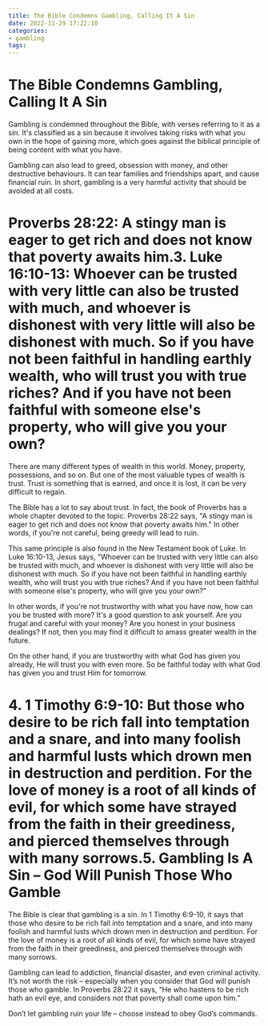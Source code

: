 ```yaml
---
title: The Bible Condemns Gambling, Calling It A Sin
date: 2022-11-29 17:22:10
categories:
- gambling
tags:
---
```



#  The Bible Condemns Gambling, Calling It A Sin

Gambling is condemned throughout the Bible, with verses referring to it as a sin. It's classified as a sin because it involves taking risks with what you own in the hope of gaining more, which goes against the biblical principle of being content with what you have.

Gambling can also lead to greed, obsession with money, and other destructive behaviours. It can tear families and friendships apart, and cause financial ruin. In short, gambling is a very harmful activity that should be avoided at all costs.

#  Proverbs 28:22: A stingy man is eager to get rich and does not know that poverty awaits him.3. Luke 16:10-13: Whoever can be trusted with very little can also be trusted with much, and whoever is dishonest with very little will also be dishonest with much. So if you have not been faithful in handling earthly wealth, who will trust you with true riches? And if you have not been faithful with someone else's property, who will give you your own?

There are many different types of wealth in this world. Money, property, possessions, and so on. But one of the most valuable types of wealth is trust. Trust is something that is earned, and once it is lost, it can be very difficult to regain.

The Bible has a lot to say about trust. In fact, the book of Proverbs has a whole chapter devoted to the topic. Proverbs 28:22 says, "A stingy man is eager to get rich and does not know that poverty awaits him." In other words, if you're not careful, being greedy will lead to ruin.

This same principle is also found in the New Testament book of Luke. In Luke 16:10-13, Jesus says, "Whoever can be trusted with very little can also be trusted with much, and whoever is dishonest with very little will also be dishonest with much. So if you have not been faithful in handling earthly wealth, who will trust you with true riches? And if you have not been faithful with someone else's property, who will give you your own?"

In other words, if you're not trustworthy with what you have now, how can you be trusted with more? It's a good question to ask yourself. Are you frugal and careful with your money? Are you honest in your business dealings? If not, then you may find it difficult to amass greater wealth in the future.

On the other hand, if you are trustworthy with what God has given you already, He will trust you with even more. So be faithful today with what God has given you and trust Him for tomorrow.

# 4. 1 Timothy 6:9-10: But those who desire to be rich fall into temptation and a snare, and into many foolish and harmful lusts which drown men in destruction and perdition. For the love of money is a root of all kinds of evil, for which some have strayed from the faith in their greediness, and pierced themselves through with many sorrows.5. Gambling Is A Sin – God Will Punish Those Who Gamble

The Bible is clear that gambling is a sin. In 1 Timothy 6:9-10, it says that those who desire to be rich fall into temptation and a snare, and into many foolish and harmful lusts which drown men in destruction and perdition. For the love of money is a root of all kinds of evil, for which some have strayed from the faith in their greediness, and pierced themselves through with many sorrows.

Gambling can lead to addiction, financial disaster, and even criminal activity. It’s not worth the risk – especially when you consider that God will punish those who gamble. In Proverbs 28:22 it says, “He who hastens to be rich hath an evil eye, and considers not that poverty shall come upon him.”

Don’t let gambling ruin your life – choose instead to obey God’s commands.